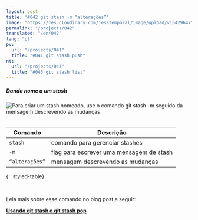 ```yaml
---
layout: post
title: '#042 git stash -m “alterações”'
image: "https://res.cloudinary.com/jesstemporal/image/upload/v1642964758/gitfichas/pt/042/thumbnail_g1sl7r.jpg"
permalink: "/projects/042"
translated: "/en/042"
lang: "pt"
pv:
  url: "/projects/041"
  title: "#041 git stash push"
nt:
  url: "/projects/043"
  title: "#043 git stash list"
---
```

##### Dando nome a um stash

<img alt="Para criar um stash nomeado, use o comando git stash -m seguido da mensagem descrevendo as mudanças" src="https://res.cloudinary.com/jesstemporal/image/upload/v1642964759/gitfichas/pt/042/full_zd11ve.jpg"><br><br>

| Comando | Descrição |
|---------|-----------|
| `stash` | comando para gerenciar stashes |
| `-m` | flag para escrever uma mensagem de stash |
| `“alterações”` | mensagem descrevendo as mudanças |
{: .styled-table}

<br>

Leia mais sobre esse comando no blog post a seguir:

<a href="https://jtemporal.com/usando-git-stash-e-git-stash-pop/">
  <strong>Usando git stash e git stash pop</strong>
</a>
